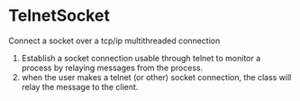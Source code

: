 # TelnetSocket
 Connect a socket over a tcp/ip multithreaded connection 
 1.  Establish a socket connection usable through telnet to monitor a process
    by relaying messages from the process.   
 2.  when the user makes a telnet (or other)
    socket connection, the class will relay the message to the client.
    
    
